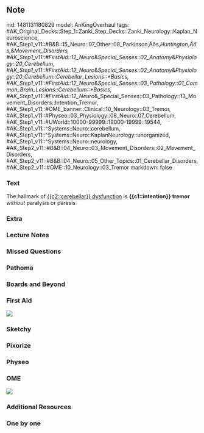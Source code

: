 ## Note
nid: 1481131180829
model: AnKingOverhaul
tags: #AK_Original_Decks::Step_1::Zanki_Step_Decks::Zanki_Neurology::Kaplan_Neuroscience, #AK_Step1_v11::#B&B::15_Neuro::07_Other::08_Parkinson‚Äôs,_Huntington‚Äôs,_&_Movement_Disorders, #AK_Step1_v11::#FirstAid::12_Neuro_&_Special_Senses::02_Anatomy_&_Physiology::20_Cerebellum, #AK_Step1_v11::#FirstAid::12_Neuro_&_Special_Senses::02_Anatomy_&_Physiology::20_Cerebellum::Cerebellar_Lesions::*Basics, #AK_Step1_v11::#FirstAid::12_Neuro_&_Special_Senses::03_Pathology::01_Common_Brain_Lesions::Cerebellum::*Basics, #AK_Step1_v11::#FirstAid::12_Neuro_&_Special_Senses::03_Pathology::13_Movement_Disorders::Intention_Tremor, #AK_Step1_v11::#OME_banner::Clinical::10_Neurology::03_Tremor, #AK_Step1_v11::#Physeo::03_Physiology::08_Neuro::07_Cerebellum, #AK_Step1_v11::#UWorld::10000-99999::19000-19999::19544, #AK_Step1_v11::^Systems::Neuro::cerebellum, #AK_Step1_v11::^Systems::Neuro::KaplanNeurology::unorganized, #AK_Step1_v11::^Systems::Neuro::neurology, #AK_Step2_v11::#B&B::04_Neuro::03_Movement_Disorders::02_Movement_Disorders, #AK_Step2_v11::#B&B::04_Neuro::05_Other_Topics::01_Cerebellar_Disorders, #AK_Step2_v11::#OME::10_Neurology::03_Tremor
markdown: false

### Text
<div>
  The hallmark of <u>{{c2::cerebellar}} dysfunction</u> is
  <b>{{c1::intention}} tremor</b> <i>without</i> paralysis or
  paresis
</div>

### Extra


### Lecture Notes


### Missed Questions


### Pathoma


### Boards and Beyond


### First Aid
<img src="tmpES3I_l.png">

### Sketchy


### Pixorize


### Physeo


### OME
<div class="ome-widget">
  <a href=
  "https://onlinemeded.org/spa/neurology/tremor/acquire?ref=anki"><img src="_OME_AnkiFlashcards_Lesson_6.png"></a>
</div>

### Additional Resources


### One by one

